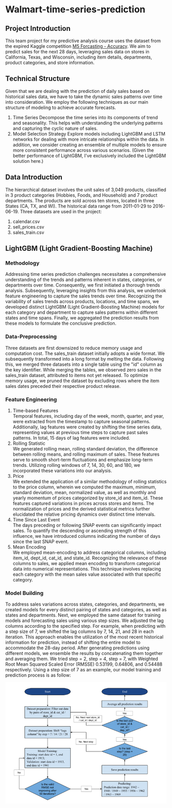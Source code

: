 # Walmart-time-series-prediction
## Project Introduction
This team project for my predictive analysis course uses the dataset from the expired Kaggle competition [M5 Forcasting - Accuracy](https://www.kaggle.com/competitions/m5-forecasting-accuracy/overview). We aim to predict sales for the next 28 days, leveraging sales data on stores in California, Texas, and Wisconsin, including item details, departments, product categories, and store information.
## Technical Structure
Given that we are dealing with the prediction of daily sales based on historical sales data, we have to  take the dynamic sales patterns over time into consideration. We employ the following techniques as our main structure of modeling to achieve accurate forecasts.
1. Time Series
Decompose the time series into its components of trend and seasonality. This helps with understanding the underlying patterns and capturing the cyclic nature of sales.
2. Model Selection Strategy
Explore models including LightGBM and LSTM networks for dealing with more intricate relationships within the data. In addition, we consider creating an ensemble of multiple models to ensure more consistent performance across various scenarios.
(Given the better performance of LightGBM, I've exclusively included the LightGBM solution here.)
## Data Introduction
The hierarchical dataset involves the unit sales of 3,049 products, classified in 3 product categories (Hobbies, Foods, and Household) and 7 product departments. The products are sold across ten stores, located in three States (CA, TX, and WI). The historical data range from 2011-01-29 to 2016-06-19. Three datasets are used in the project:
1. calendar.csv
2. sell_prices.csv
3. sales_train.csv

## LightGBM (Light Gradient-Boosting Machine)
### Methodology
Addressing time series prediction challenges necessitates a comprehensive understanding of the trends and patterns inherent in states, categories, or departments over time. Consequently, we first initiated a thorough trends analysis. Subsequently, leveraging insights from this analysis, we undertook feature engineering to capture the sales trends over time. Recognizing the variability of sales trends across products, locations, and time spans, we developed distinct LightGBM (Light Gradient-Boosting Machine) models for each category and department to capture sales patterns within different states and time spans. Finally, we aggregated the prediction results from these models to formulate the conclusive prediction.
### Data-Preprocessing
Three datasets are first downsized to reduce memory usage and computation cost. The sales_train dataset initially adopts a wide format. We subsequently transformed into a long format by melting the data. Following this, we merged three datasets into a single table using the "id" column as the key identifier. 
While merging the tables, we observed zero sales in the sales_train dataset, attributed to items not yet released. To optimize memory usage, we pruned the dataset by excluding rows where the item sales dates preceded their respective product release. 
### Feature Engineering
1. Time-based Features  
Temporal features, including day of the week, month, quarter, and year, were extracted from the timestamp to capture seasonal patterns. Additionally, lag features were created by shifting the time series data, representing values at previous time steps to capture past sales patterns. In total, 15 days of lag features were included.
2. Rolling Statistic  
We generated rolling mean, rolling standard deviation, the difference between rolling means, and rolling maximum of sales. These features serve to smooth short-term fluctuations and emphasize long-term trends. Utilizing rolling windows of 7, 14, 30, 60, and 180, we incorporated these variations into our analysis.
3. Price  
We extended the application of a similar methodology of rolling statistics to the price column, wherein we computed the maximum, minimum, standard deviation, mean, normalized value, as well as monthly and yearly momentum of prices categorized by store_id and item_id. These features captured variations in prices across stores and items. The normalization of prices and the derived statistical metrics further elucidated the relative pricing dynamics over distinct time intervals.
4. Time Since Last Event  
The days preceding or following SNAP events can significantly impact sales. To quantify the descending or ascending strength of this influence, we have introduced columns indicating the number of days since the last SNAP event.
5. Mean Encoding  
We employed mean-encoding to address categorical columns, including item_id, dept_id, cat_id, and state_id. Recognizing the relevance of these columns to sales, we applied mean encoding to transform categorical data into numerical representations. This technique involves replacing each category with the mean sales value associated with that specific category.
### Model Building
To address sales variations across states, categories, and departments, we created models for every distinct pairing of states and categories, as well as states and departments. 
Next, we employed the same dataset for training models and forecasting sales using various step sizes. We adjusted the lag columns according to the specified step. For example, when predicting with a step size of 7, we shifted the lag columns by 7, 14, 21, and 28 in each iteration. This approach enables the utilization of the most recent historical information for prediction, instead of shifting the entire model to accommodate the 28-day period. 
After generating predictions using different models, we ensemble the results by concatenating them together and averaging them. We tried step = 2, step = 4, step = 7, with Weighted Root Mean Squared Scaled Error (RMSSE) 0.53199, 0.64806, and 0.54488  respectively.
Using a step size of 7 as an example, our model training and prediction process is as follow:

![LightGBM Flow Chart](lightgbm_flow_chart.png)


